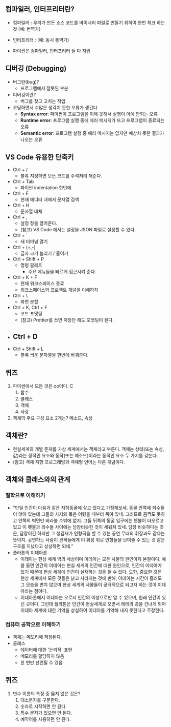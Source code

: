 
## 컴파일러, 인터프리터란?

- 컴파일러 : 우리가 만든 소스 코드를 바이너리 파일로 만들기 위하여 한번 체크 하는 것 (예: 번역가)

- 인터프리터 : (예: 동시 통역가)

- 파이썬은 컴파일러, 인터프리터 둘 다 지원



## 디버깅 (Debugging)
- 버그란(bug)?
	- 프로그램에서 잘못된 부분
- 디버깅이란?
	- 버그를 찾고 고치는 작업
- 코딩하면서 수많은 생각치 못한 오류가 생긴다
	- **Syntax error**: 파이썬이 프로그램을 이해 못해서 실행이 아예 안되는 오류
	- **Runtime error**: 프로그램 실행 중에 에러 메시지가 뜨고 프로그램이 종료되는 오류
	- **Semantic error**: 프로그램 실행 중 에러 메시지는 없지만 예상치 못한 결과가 나오는 오류

## VS Code 유용한 단축키
- Ctrl + /
	- 블록 지정하면 모든 코드를 주석처리 해준다.
- Ctrl + Tab
	- 파이썬 indentation 한번에
- Ctrl + F
	- 현재 에디터 내에서 문자열 검색
- Ctrl + H
	- 문자열 대체
- Ctrl + ,
	- 설정 창을 열어준다.
	- (참고) VS Code 에서는 설정을 JSON 파일로 설정할 수 있다.
- Ctrl + \`
	- 새 터미널 열기
- Ctrl + (+,-)
	- 글자 크기 늘리기 / 줄이기
- Ctrl + Shift + P
	- 명령 팔레트
		- 주요 메뉴들을 빠르게 접근시켜 준다.
- Ctrl + K + F
	- 현재 워크스페이스 종료
	- 워크스페이스와 프로젝트 개념을 이해하자
- Ctrl + \
	- 화면 분할
- Ctrl + K, Ctrl + F
	- 코드 포맷팅
	- (참고) Prettier를 쓰면 저장만 해도 포맷팅이 된다.
- Ctrl + D
	- 
- Ctrl + Shift + L
	- 블록 씌운 문자열을 한번에 바꿔준다.



## 퀴즈
1. 파이썬에서 모든 것은 oo이다. C
	1. 함수
	2. 클래스
	3. 객체
	4. 사랑
2. 객체의 주요 구성 요소 2개는? 메소드, 속성


## 객체란?
- 현실세계의 개별 존재를 가상 세계에서는 객체라고 부른다. 객체는 상태(또는 속성, 값)라는 정적인 요소와 동작(또는 메소드)이라는 동적인 요소 두 가지를 갖는다.
- (참고) 객체 지향 프로그래밍과 객체형 언어는 다른 개념이다.


## 객체와 클래스와의 관계
### 철학으로 이해하기
- "만일 인간이 다음과 같은 지하동굴에 살고 있다고 가정해보세. 동굴 안쪽에 죄수들이 앉아 있는데 그들의 사지와 목은 어렸을 때부터 묶여 있네. 그러므로 꼼짝도 못하고 안쪽의 벽면만 바라볼 수밖에 없지. 그들 뒤쪽의 동굴 입구에는 횃불이 타오르고 있고 이 횃불과 죄수들 사이에는 담장비슷한 것이 세워져 있네. 담장 비슷하다는 것은, 담장이긴 하지만 그 생김새가 인형극을 할 수 있는 공연 무대의 휘장과도 같다는 뜻이지. 공연하는 사람이 관객들에게 이 휘장 위로 인형들을 보여줄 수 있는 것 같은 구조를 지녔다고 상상하면 되네."
- 플라톤의 이데아론
	- 이데아는 현상 세계 밖의 세상이며 이데아는 모든 사물의 원인이자 본질이다. 예를 들면 인간의 이데아는 현실 세계의 인간에 대한 원인으로, 인간의 이데아가 있기 때문에 현상 세계에 인간이 실재하는 것을 들 수 있다. 도한, 중요한 것은 현상 세계에서 모든 것들은 낡고 사라지는 것에 반해, 이데아는 시간이 흘러도 그 모습을 변치 않으며 현상 세계의 사물들이 궁극적으로 되고자 하는 것이 이데아라는 점이다.
	- 이데아론에서 이데아는 오로지 인간의 이성으로만 알 수 있으며, 원래 인간이 있던 곳이다. 그런데 플라톤은 인간이 현실세계로 오면서 레테의 강을 건너게 되어 이데아 세계에 대한 기억을 상실하여 이데아를 기억해 내지 못한다고 주장한다.

### 컴퓨터 공학으로 이해하기
- 객체는 메모리에 저장된다.
- 클래스
	- 데이터에 대한 '논리적' 표현
	- 메모리를 할당하지 않음
	- 한 번만 선언될 수 있음



## 퀴즈
1. 변수 이름의 특징 중 옳지 않은 것은?
	1. 대소문자를 구분한다.
	2. 숫자로 시작하면 안 된다.
	3. 특수 문자가 있으면 안 된다.
	4. 예약어를 사용하면 안 된다.


